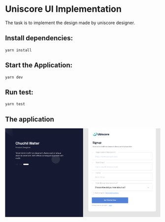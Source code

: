 # Uniscore UI Implementation
The task is to implement the design made by uniscore designer.

## Install dependencies:
```
yarn install
```

## Start the Application:
```
yarn dev
```

## Run test:
```
yarn test
```

## The application

![Demo](Screenshot.png?raw=true "Screenshot")



